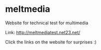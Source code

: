 # meltmedia
Website for technical test for multimedia

Link: http://meltmediatest.net23.net/

Click the links on the website for surprises :) 
